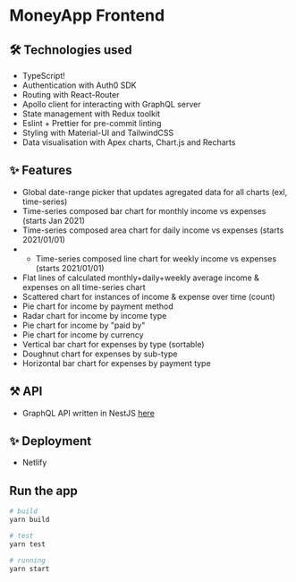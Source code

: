 # MoneyApp Frontend

## 🛠️ Technologies used

- TypeScript!
- Authentication with Auth0 SDK
- Routing with React-Router
- Apollo client for interacting with GraphQL server
- State management with Redux toolkit
- Eslint + Prettier for  pre-commit linting
- Styling with Material-UI and TailwindCSS
- Data visualisation with Apex charts, Chart.js and Recharts

## ✨ Features
- Global date-range picker that updates agregated data for all charts (exl, time-series)
- Time-series composed bar chart for monthly income vs expenses (starts Jan 2021)
- Time-series composed area chart for daily income vs expenses (starts 2021/01/01)
- - Time-series composed line chart for weekly income vs expenses (starts 2021/01/01)
- Flat lines of calculated monthly+daily+weekly average income & expenses on all time-series chart
- Scattered chart for instances of income & expense over time (count)
- Pie chart for income by payment method
- Radar chart for income by income type
- Pie chart for income by "paid by"
- Pie chart for income by currency
- Vertical bar chart for expenses by type (sortable)
- Doughnut chart for expenses by sub-type
- Horizontal bar chart for expenses by payment type


## ⚒️ API
- GraphQL API written in NestJS [here](https://github.com/Mingyang-Li/moneyapp-api)

## ✨ Deployment
- Netlify

## Run the app
```bash
# build
yarn build

# test
yarn test

# running
yarn start
```

